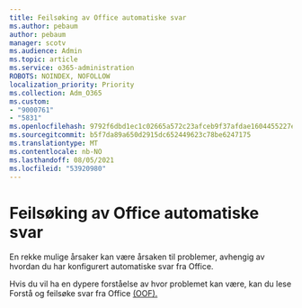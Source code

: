 ```yaml
---
title: Feilsøking av Office automatiske svar
ms.author: pebaum
author: pebaum
manager: scotv
ms.audience: Admin
ms.topic: article
ms.service: o365-administration
ROBOTS: NOINDEX, NOFOLLOW
localization_priority: Priority
ms.collection: Adm_O365
ms.custom:
- "9000761"
- "5831"
ms.openlocfilehash: 9792f6dbd1ec1c02665a572c23afceb9f37afdae1604455227ebddb1fb8c51a8
ms.sourcegitcommit: b5f7da89a650d2915dc652449623c78be6247175
ms.translationtype: MT
ms.contentlocale: nb-NO
ms.lasthandoff: 08/05/2021
ms.locfileid: "53920980"
---
```

# <a name="troubleshooting-out-of-office-automatic-replies"></a>Feilsøking av Office automatiske svar

En rekke mulige årsaker kan være årsaken til problemer, avhengig av hvordan du har konfigurert automatiske svar fra Office.

Hvis du vil ha en dypere forståelse av hvor problemet kan være, kan du lese Forstå og feilsøke svar fra Office [(OOF).](/exchange/troubleshoot/email-delivery/understand-troubleshoot-oof-replies)